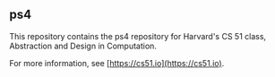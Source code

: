 
## ps4




This repository contains the ps4 repository for Harvard's
CS 51 class, Abstraction and Design in Computation.

For more information, see [https://cs51.io](https://cs51.io). 


